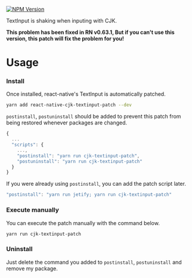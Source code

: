 [![NPM Version][npm-image]][npm-url]

TextInput is shaking when inputing with CJK.

**This problem has been fixed in RN v0.63.1, But if you can't use this version, this patch will fix the problem for you!**

# Usage

### Install
Once installed, react-native's TextInput is automatically patched.
```bash
yarn add react-native-cjk-textinput-patch --dev
```

`postinstall`, `postuninstall` should be added to prevent this patch from being restored whenever packages are changed.
```javascript
{
  ...
  "scripts": {
    ...,
    "postinstall": "yarn run cjk-textinput-patch",
    "postuninstall": "yarn run cjk-textinput-patch"
  }
}
```

If you were already using `postinstall`, you can add the patch script later.
```javascript
"postinstall": "yarn run jetify; yarn run cjk-textinput-patch"
```

### Execute manually
You can execute the patch manually with the command below.
```bash
yarn run cjk-textinput-patch
```

### Uninstall
Just delete the command you added to `postinstall`, `postuninstall` and remove my package.

[npm-image]: https://img.shields.io/npm/v/react-native-cjk-textinput-patch.svg?style=flat-square
[npm-url]: https://npmjs.org/package/react-native-cjk-textinput-patch
